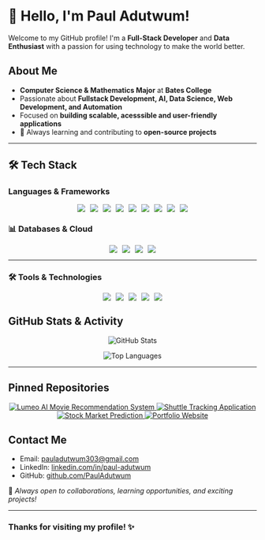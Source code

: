 # 👋 Hello, I'm Paul Adutwum!   

Welcome to my GitHub profile! I'm a **Full-Stack Developer** and **Data Enthusiast** with a passion for using technology to make the world better. 

##  About Me  
-  **Computer Science & Mathematics Major** at **Bates College**  
-  Passionate about **Fullstack Development, AI, Data Science, Web Development, and Automation**  
-  Focused on **building scalable, acesssible and user-friendly applications**  
- 🚀 Always learning and contributing to **open-source projects**  

---

## 🛠️ Tech Stack  

###  Languages & Frameworks  
<p align="center">
  <div style="display: flex; flex-wrap: wrap; justify-content: center; gap: 10px;">
    <img src="https://img.shields.io/badge/HTML5-E34F26?style=for-the-badge&logo=html5&logoColor=white"/>
    <img src="https://img.shields.io/badge/CSS3-1572B6?style=for-the-badge&logo=css3&logoColor=white"/>
    <img src="https://img.shields.io/badge/JavaScript-F7DF1E?style=for-the-badge&logo=javascript&logoColor=black"/>
    <img src="https://img.shields.io/badge/TypeScript-007ACC?style=for-the-badge&logo=typescript&logoColor=white"/>
    <img src="https://img.shields.io/badge/Python-3776AB?style=for-the-badge&logo=python&logoColor=white"/>
    <img src="https://img.shields.io/badge/Java-ED8B00?style=for-the-badge&logo=java&logoColor=white"/>
    <img src="https://img.shields.io/badge/Node.js-43853D?style=for-the-badge&logo=node.js&logoColor=white"/>
    <img src="https://img.shields.io/badge/React-20232A?style=for-the-badge&logo=react&logoColor=61DAFB"/>
    <img src="https://img.shields.io/badge/Next.js-000000?style=for-the-badge&logo=next.js&logoColor=white"/>
  </div>
</p>

### 📊 Databases & Cloud  
<p align="center">
  <div style="display: flex; flex-wrap: wrap; justify-content: center; gap: 10px;">
    <img src="https://img.shields.io/badge/PostgreSQL-336791?style=for-the-badge&logo=postgresql&logoColor=white"/>
    <img src="https://img.shields.io/badge/MongoDB-47A248?style=for-the-badge&logo=mongodb&logoColor=white"/>
    <img src="https://img.shields.io/badge/Firebase-FFCA28?style=for-the-badge&logo=firebase&logoColor=black"/>
    <img src="https://img.shields.io/badge/MySQL-4479A1?style=for-the-badge&logo=mysql&logoColor=white"/>
  </div>
</p>

---

### 🛠️ Tools & Technologies  
<p align="center">
  <div style="display: flex; flex-wrap: wrap; justify-content: center; gap: 10px;">
    <img src="https://img.shields.io/badge/GitHub-181717?style=for-the-badge&logo=github&logoColor=white"/>
    <img src="https://img.shields.io/badge/Git-F05032?style=for-the-badge&logo=git&logoColor=white"/>
    <img src="https://img.shields.io/badge/Jira-0052CC?style=for-the-badge&logo=jira&logoColor=white"/>
    <img src="https://img.shields.io/badge/Vercel-000000?style=for-the-badge&logo=vercel&logoColor=white"/>
    <img src="https://img.shields.io/badge/Heroku-430098?style=for-the-badge&logo=heroku&logoColor=white"/>
  </div>
</p>
 


##  GitHub Stats & Activity  
<p align="center">  
  <img src="https://github-readme-stats.vercel.app/api?username=PaulAdutwum&show_icons=true&theme=radical" alt="GitHub Stats" />  
</p>  

<p align="center">  
  <img src="https://github-readme-stats.vercel.app/api/top-langs/?username=PaulAdutwum&layout=compact&theme=radical" alt="Top Languages" />  
</p>  

---


##  Pinned Repositories  

<p align="center">  
  <a href="https://github.com/PaulAdutwum/Lumeo">  
    <img src="https://github-readme-stats.vercel.app/api/pin/?username=PaulAdutwum&repo=Lumeo&theme=radical" alt="Lumeo AI Movie Recommendation System" />  
  </a>  
  <a href="https://github.com/PaulAdutwum/Bobcat-Express-Shuttle">  
    <img src="https://github-readme-stats.vercel.app/api/pin/?username=PaulAdutwum&repo=Bobcat-Express-Shuttle&theme=radical" alt="Shuttle Tracking Application" />  
  </a>  
  <a href="https://github.com/PaulAdutwum/Stocks-Prediction-Project">  
    <img src="https://github-readme-stats.vercel.app/api/pin/?username=PaulAdutwum&repo=Stocks-Prediction-Project&theme=radical" alt="Stock Market Prediction" />  
 </a>  
  <a href="https://github.com/PaulAdutwum/Pauls-Portfolio">  
    <img src="https://github-readme-stats.vercel.app/api/pin/?username=PaulAdutwum&repo=Pauls-Portfolio&theme=radical" alt="Portfolio Website" />  
 </a>  
</p>  


##  Contact Me  
-  Email: pauladutwum303@gmail.com  
-  LinkedIn: [linkedin.com/in/paul-adutwum](https://linkedin.com/in/paul-adutwum)  
- GitHub: [github.com/PaulAdutwum](https://github.com/PaulAdutwum)  

🚀 _Always open to collaborations, learning opportunities, and exciting projects!_  

---

### Thanks for visiting my profile! ✨  
